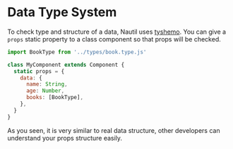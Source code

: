 # Data Type System

To check type and structure of a data, Nautil uses [tyshemo](https://github.com/tangshuang/tyshemo#concepts). You can give a `props` static property to a class component so that props will be checked.

```js
import BookType from '../types/book.type.js'

class MyComponent extends Component {
  static props = {
    data: {
      name: String,
      age: Number,
      books: [BookType],
    },
  }
}
```

As you seen, it is very similar to real data structure, other developers can understand your props structure easily.
